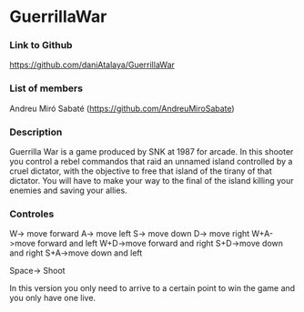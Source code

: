 # GuerrillaWar
### Link to Github
https://github.com/daniAtalaya/GuerrillaWar

### List of members
Andreu Miró Sabaté (https://github.com/AndreuMiroSabate)

### Description
Guerrilla War is a game produced by SNK at 1987 for arcade. In this shooter you control a rebel commandos that raid an unnamed island controlled by a cruel dictator, with the objective to free that island of the tirany of that dictator. You will have to make your way to the final of the island killing your enemies and saving your allies.

### Controles
W-> move forward
A-> move left
S-> move down
D-> move right
W+A->move forward and left
W+D->move forward and right
S+D->move down and right
S+A->move down and left

Space-> Shoot

In this version you only need to arrive to a certain point to win the game and you only have one live.
